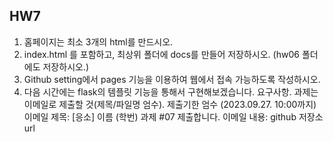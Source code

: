 ## HW7

1. 홈페이지는 최소 3개의 html를 만드시오.
2. index.html 를 포함하고, 최상위 폴더에 docs를 만들어 저장하시오. (hw06 폴더에도 저장하시오.)
3. Github setting에서 pages 기능을 이용하여 웹에서 접속 가능하도록 작성하시오.
4. 다음 시간에는 flask의 템플릿 기능을 통해서 구현해보겠습니다.
요구사항. 과제는 이메일로 제출할 것(제목/파일명 엄수). 제출기한 엄수 (2023.09.27. 10:00까지)
이메일 제목: [응소] 이름 (학번) 과제 #07 제출합니다.
이메일 내용: github 저장소 url